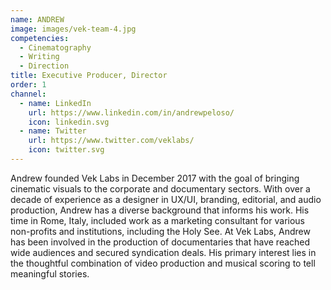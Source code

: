 ```yaml
---
name: ANDREW
image: images/vek-team-4.jpg
competencies:
  - Cinematography
  - Writing
  - Direction
title: Executive Producer, Director
order: 1
channel:
  - name: LinkedIn
    url: https://www.linkedin.com/in/andrewpeloso/
    icon: linkedin.svg
  - name: Twitter
    url: https://www.twitter.com/veklabs/
    icon: twitter.svg
---
```

Andrew founded Vek Labs in December 2017 with the goal of bringing cinematic visuals to the corporate and documentary sectors. With over a decade of experience as a designer in UX/UI, branding, editorial, and audio production, Andrew has a diverse background that informs his work. His time in Rome, Italy, included work as a marketing consultant for various non-profits and institutions, including the Holy See. At Vek Labs, Andrew has been involved in the production of documentaries that have reached wide audiences and secured syndication deals. His primary interest lies in the thoughtful combination of video production and musical scoring to tell meaningful stories.
